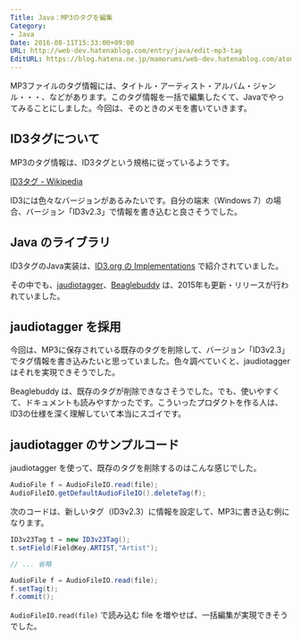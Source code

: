 ```yaml
---
Title: Java：MP3のタグを編集
Category:
- Java
Date: 2016-08-11T15:33:00+09:00
URL: http://web-dev.hatenablog.com/entry/java/edit-mp3-tag
EditURL: https://blog.hatena.ne.jp/mamorums/web-dev.hatenablog.com/atom/entry/10328749687178773357
---
```


MP3ファイルのタグ情報には、タイトル・アーティスト・アルバム・ジャンル・・・、などがあります。このタグ情報を一括で編集したくて、Javaでやってみることにしました。今回は、そのときのメモを書いていきます。


## ID3タグについて
MP3のタグ情報は、ID3タグという規格に従っているようです。

[ID3タグ - Wikipedia](https://ja.wikipedia.org/wiki/ID3%E3%82%BF%E3%82%B0)

ID3には色々なバージョンがあるみたいです。自分の端末（Windows 7）の場合、バージョン「ID3v2.3」で情報を書き込むと良さそうでした。


## Java のライブラリ
ID3タグのJava実装は、[ID3.org の Implementations](http://id3.org/Implementations) で紹介されていました。

その中でも、[jaudiotagger](http://www.jthink.net/jaudiotagger/)、[Beaglebuddy](http://www.beaglebuddy.com/) は、2015年も更新・リリースが行われていました。


## jaudiotagger を採用
今回は、MP3に保存されている既存のタグを削除して、バージョン「ID3v2.3」でタグ情報を書き込みたいと思っていました。色々調べていくと、jaudiotagger はそれを実現できそうでした。

Beaglebuddy は、既存のタグが削除できなさそうでした。でも、使いやすくて、ドキュメントも読みやすかったです。こういったプロダクトを作る人は、ID3の仕様を深く理解していて本当にスゴイです。


## jaudiotagger のサンプルコード
jaudiotagger を使って、既存のタグを削除するのはこんな感じでした。

```java
AudioFile f = AudioFileIO.read(file);
AudioFileIO.getDefaultAudioFileIO().deleteTag(f);
```

次のコードは、新しいタグ（ID3v2.3）に情報を設定して、MP3に書き込む例になります。

```java
ID3v23Tag t = new ID3v23Tag();
t.setField(FieldKey.ARTIST,"Artist");

// ... 省略

AudioFile f = AudioFileIO.read(file);
f.setTag(t);
f.commit();
```

`AudioFileIO.read(file)` で読み込む file を増やせば、一括編集が実現できそうでした。
